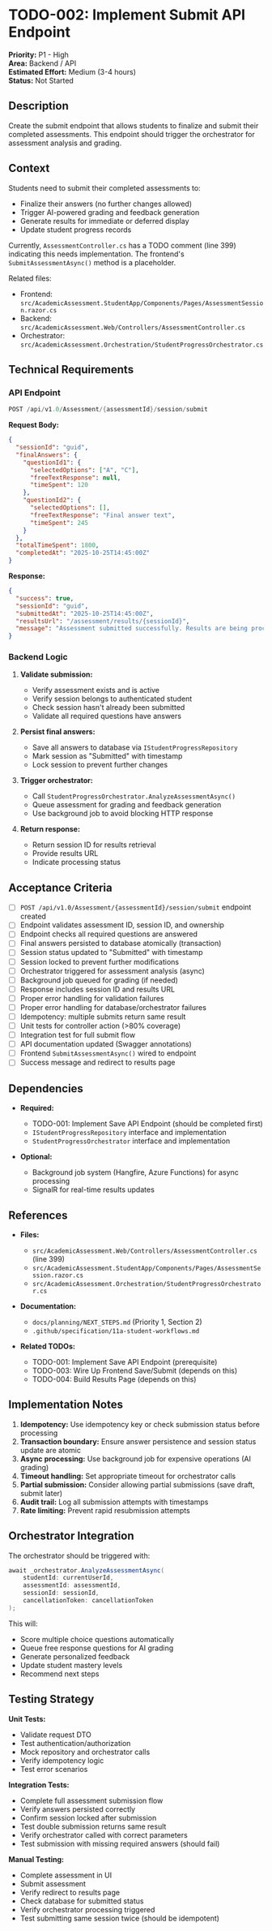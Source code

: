 # TODO-002: Implement Submit API Endpoint

**Priority:** P1 - High  
**Area:** Backend / API  
**Estimated Effort:** Medium (3-4 hours)  
**Status:** Not Started

## Description

Create the submit endpoint that allows students to finalize and submit their completed assessments. This endpoint should trigger the orchestrator for assessment analysis and grading.

## Context

Students need to submit their completed assessments to:

- Finalize their answers (no further changes allowed)
- Trigger AI-powered grading and feedback generation
- Generate results for immediate or deferred display
- Update student progress records

Currently, `AssessmentController.cs` has a TODO comment (line 399) indicating this needs implementation. The frontend's `SubmitAssessmentAsync()` method is a placeholder.

Related files:

- Frontend: `src/AcademicAssessment.StudentApp/Components/Pages/AssessmentSession.razor.cs`
- Backend: `src/AcademicAssessment.Web/Controllers/AssessmentController.cs`
- Orchestrator: `src/AcademicAssessment.Orchestration/StudentProgressOrchestrator.cs`

## Technical Requirements

### API Endpoint

```csharp
POST /api/v1.0/Assessment/{assessmentId}/session/submit
```

**Request Body:**

```json
{
  "sessionId": "guid",
  "finalAnswers": {
    "questionId1": {
      "selectedOptions": ["A", "C"],
      "freeTextResponse": null,
      "timeSpent": 120
    },
    "questionId2": {
      "selectedOptions": [],
      "freeTextResponse": "Final answer text",
      "timeSpent": 245
    }
  },
  "totalTimeSpent": 1800,
  "completedAt": "2025-10-25T14:45:00Z"
}
```

**Response:**

```json
{
  "success": true,
  "sessionId": "guid",
  "submittedAt": "2025-10-25T14:45:00Z",
  "resultsUrl": "/assessment/results/{sessionId}",
  "message": "Assessment submitted successfully. Results are being processed."
}
```

### Backend Logic

1. **Validate submission:**
   - Verify assessment exists and is active
   - Verify session belongs to authenticated student
   - Check session hasn't already been submitted
   - Validate all required questions have answers

2. **Persist final answers:**
   - Save all answers to database via `IStudentProgressRepository`
   - Mark session as "Submitted" with timestamp
   - Lock session to prevent further changes

3. **Trigger orchestrator:**
   - Call `StudentProgressOrchestrator.AnalyzeAssessmentAsync()`
   - Queue assessment for grading and feedback generation
   - Use background job to avoid blocking HTTP response

4. **Return response:**
   - Return session ID for results retrieval
   - Provide results URL
   - Indicate processing status

## Acceptance Criteria

- [ ] `POST /api/v1.0/Assessment/{assessmentId}/session/submit` endpoint created
- [ ] Endpoint validates assessment ID, session ID, and ownership
- [ ] Endpoint checks all required questions are answered
- [ ] Final answers persisted to database atomically (transaction)
- [ ] Session status updated to "Submitted" with timestamp
- [ ] Session locked to prevent further modifications
- [ ] Orchestrator triggered for assessment analysis (async)
- [ ] Background job queued for grading (if needed)
- [ ] Response includes session ID and results URL
- [ ] Proper error handling for validation failures
- [ ] Proper error handling for database/orchestrator failures
- [ ] Idempotency: multiple submits return same result
- [ ] Unit tests for controller action (>80% coverage)
- [ ] Integration test for full submit flow
- [ ] API documentation updated (Swagger annotations)
- [ ] Frontend `SubmitAssessmentAsync()` wired to endpoint
- [ ] Success message and redirect to results page

## Dependencies

- **Required:**
  - TODO-001: Implement Save API Endpoint (should be completed first)
  - `IStudentProgressRepository` interface and implementation
  - `StudentProgressOrchestrator` interface and implementation

- **Optional:**
  - Background job system (Hangfire, Azure Functions) for async processing
  - SignalR for real-time results updates

## References

- **Files:**
  - `src/AcademicAssessment.Web/Controllers/AssessmentController.cs` (line 399)
  - `src/AcademicAssessment.StudentApp/Components/Pages/AssessmentSession.razor.cs`
  - `src/AcademicAssessment.Orchestration/StudentProgressOrchestrator.cs`
  
- **Documentation:**
  - `docs/planning/NEXT_STEPS.md` (Priority 1, Section 2)
  - `.github/specification/11a-student-workflows.md`

- **Related TODOs:**
  - TODO-001: Implement Save API Endpoint (prerequisite)
  - TODO-003: Wire Up Frontend Save/Submit (depends on this)
  - TODO-004: Build Results Page (depends on this)

## Implementation Notes

1. **Idempotency:** Use idempotency key or check submission status before processing
2. **Transaction boundary:** Ensure answer persistence and session status update are atomic
3. **Async processing:** Use background job for expensive operations (AI grading)
4. **Timeout handling:** Set appropriate timeout for orchestrator calls
5. **Partial submission:** Consider allowing partial submissions (save draft, submit later)
6. **Audit trail:** Log all submission attempts with timestamps
7. **Rate limiting:** Prevent rapid resubmission attempts

## Orchestrator Integration

The orchestrator should be triggered with:

```csharp
await _orchestrator.AnalyzeAssessmentAsync(
    studentId: currentUserId,
    assessmentId: assessmentId,
    sessionId: sessionId,
    cancellationToken: cancellationToken
);
```

This will:

- Score multiple choice questions automatically
- Queue free response questions for AI grading
- Generate personalized feedback
- Update student mastery levels
- Recommend next steps

## Testing Strategy

**Unit Tests:**

- Validate request DTO
- Test authentication/authorization
- Mock repository and orchestrator calls
- Verify idempotency logic
- Test error scenarios

**Integration Tests:**

- Complete full assessment submission flow
- Verify answers persisted correctly
- Confirm session locked after submission
- Test double submission returns same result
- Verify orchestrator called with correct parameters
- Test submission with missing required answers (should fail)

**Manual Testing:**

- Complete assessment in UI
- Submit assessment
- Verify redirect to results page
- Check database for submitted status
- Verify orchestrator processing triggered
- Test submitting same session twice (should be idempotent)
